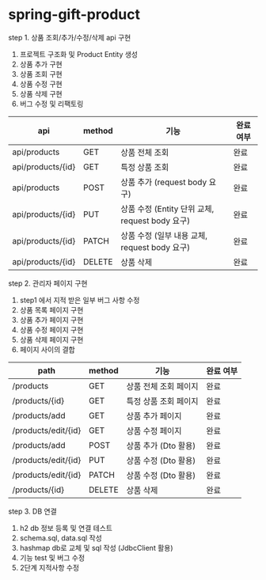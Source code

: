 # spring-gift-product

step 1. 상품 조회/추가/수정/삭제 api 구현

1. 프로젝트 구조화 및 Product Entity 생성
2. 상품 추가 구현
3. 상품 조회 구현
4. 상품 수정 구현
5. 상품 삭제 구현
6. 버그 수정 및 리팩토링

| api               | method | 기능                                    | 완료 여부 |
|-------------------|--------|---------------------------------------|-------|
| api/products      | GET    | 상품 전체 조회                              | 완료    |
| api/products/{id} | GET    | 특정 상품 조회                              | 완료    |
| api/products      | POST   | 상품 추가 (request body 요구)               | 완료    |
| api/products/{id} | PUT    | 상품 수정 (Entity 단위 교체, request body 요구) | 완료    |
| api/products/{id} | PATCH  | 상품 수정 (일부 내용 교체, request body 요구)     | 완료    |
| api/products/{id} | DELETE | 상품 삭제                                 | 완료    |

step 2. 관리자 페이지 구현

1. step1 에서 지적 받은 일부 버그 사항 수정
2. 상품 목록 페이지 구현
3. 상품 추가 페이지 구현
4. 상품 수정 페이지 구현
5. 상품 삭제 페이지 구현
6. 페이지 사이의 결합

| path                | method | 기능             | 완료 여부 |
|---------------------|--------|----------------|-------|
| /products           | GET    | 상품 전체 조회 페이지   | 완료    |
| /products/{id}      | GET    | 특정 상품 조회 페이지   | 완료    |
| /products/add       | GET    | 상품 추가 페이지      | 완료    |
| /products/edit/{id} | GET    | 상품 수정 페이지      | 완료    |
| /products/add       | POST   | 상품 추가 (Dto 활용) | 완료    |
| /products/edit/{id} | PUT    | 상품 수정 (Dto 활용) | 완료    |
| /products/edit/{id} | PATCH  | 상품 수정 (Dto 활용) | 완료    |
| /products/{id}      | DELETE | 상품 삭제          | 완료    |

step 3. DB 연결

1. h2 db 정보 등록 및 연결 테스트
2. schema.sql, data.sql 작성
3. hashmap db로 교체 및 sql 작성 (JdbcClient 활용)
4. 기능 test 및 버그 수정
5. 2단계 지적사항 수정